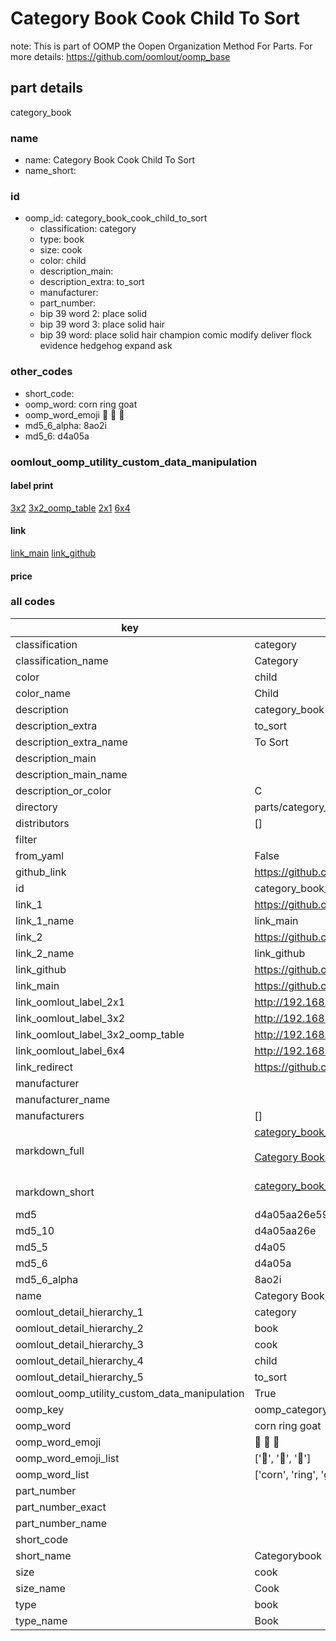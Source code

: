# Category Book Cook Child To Sort  

note: This is part of OOMP the Oopen Organization Method For Parts. For more details: https://github.com/oomlout/oomp_base

##  part details
  



category_book



### name
* name: Category Book Cook Child To Sort
* name_short: 
### id
* oomp_id: category_book_cook_child_to_sort
  * classification: category
  * type: book
  * size: cook
  * color: child
  * description_main: 
  * description_extra: to_sort
  * manufacturer: 
  * part_number: 
  * bip 39 word 2: place solid
  * bip 39 word 3: place solid hair
  * bip 39 word: place solid hair champion comic modify deliver flock evidence hedgehog expand ask

### other_codes
* short_code: 
* oomp_word: corn ring goat
* oomp_word_emoji :corn: :ring: :goat:
* md5_6_alpha: 8ao2i
* md5_6: d4a05a






### oomlout_oomp_utility_custom_data_manipulation
#### label print
[3x2](http://192.168.1.245:1112/?label=oomp%208ao2i)
[3x2_oomp_table](http://192.168.1.108:1112/?label=oomp%208ao2i)
[2x1](http://192.168.1.242:1112/?label=oomp%208ao2i)
[6x4](http://192.168.1.55:1112/?label=oomp%208ao2i)    

#### link

[link_main](https://github.com/oomlout/oomlout_oomp_version_1_messy/tree/main/parts/category_book_cook_child_to_sort) [link_github](https://github.com/oomlout/oomlout_oomp_version_1_messy/tree/main/parts/category_book_cook_child_to_sort)                             

#### price







### all codes 
| key | value |  
| --- | --- |  
| classification | category |  
| classification_name | Category |  
| color | child |  
| color_name | Child |  
| description | category_book |  
| description_extra | to_sort |  
| description_extra_name | To Sort |  
| description_main |  |  
| description_main_name |  |  
| description_or_color | C  |  
| directory | parts/category_book_cook_child_to_sort |  
| distributors | [] |  
| filter |  |  
| from_yaml | False |  
| github_link | https://github.com/oomlout/oomlout_oomp_part_src/tree/main/parts/category_book_cook_child_to_sort |  
| id | category_book_cook_child_to_sort |  
| link_1 | https://github.com/oomlout/oomlout_oomp_version_1_messy/tree/main/parts/category_book_cook_child_to_sort |  
| link_1_name | link_main |  
| link_2 | https://github.com/oomlout/oomlout_oomp_version_1_messy/tree/main/parts/category_book_cook_child_to_sort |  
| link_2_name | link_github |  
| link_github | https://github.com/oomlout/oomlout_oomp_version_1_messy/tree/main/parts/category_book_cook_child_to_sort |  
| link_main | https://github.com/oomlout/oomlout_oomp_version_1_messy/tree/main/parts/category_book_cook_child_to_sort |  
| link_oomlout_label_2x1 | http://192.168.1.242:1112/?label=oomp%208ao2i |  
| link_oomlout_label_3x2 | http://192.168.1.245:1112/?label=oomp%208ao2i |  
| link_oomlout_label_3x2_oomp_table | http://192.168.1.108:1112/?label=oomp%208ao2i |  
| link_oomlout_label_6x4 | http://192.168.1.55:1112/?label=oomp%208ao2i |  
| link_redirect | https://github.com/oomlout/oomlout_oomp_version_1_messy/tree/main/parts/category_book_cook_child_to_sort |  
| manufacturer |  |  
| manufacturer_name |  |  
| manufacturers | [] |  
| markdown_full | [category_book_cook_child_to_sort](none)<br>[](none)<br>[Category Book Cook Child To Sort](none)<br><br> |  
| markdown_short | [category_book_cook_child_to_sort](none)<br><br> |  
| md5 | d4a05aa26e5947423a972260d0b3ad2e |  
| md5_10 | d4a05aa26e |  
| md5_5 | d4a05 |  
| md5_6 | d4a05a |  
| md5_6_alpha | 8ao2i |  
| name | Category Book Cook Child To Sort |  
| oomlout_detail_hierarchy_1 | category |  
| oomlout_detail_hierarchy_2 | book |  
| oomlout_detail_hierarchy_3 | cook |  
| oomlout_detail_hierarchy_4 | child |  
| oomlout_detail_hierarchy_5 | to_sort |  
| oomlout_oomp_utility_custom_data_manipulation | True |  
| oomp_key | oomp_category_book_cook_child_to_sort |  
| oomp_word | corn ring goat |  
| oomp_word_emoji | :corn: :ring: :goat: |  
| oomp_word_emoji_list | [':corn:', ':ring:', ':goat:'] |  
| oomp_word_list | ['corn', 'ring', 'goat'] |  
| part_number |  |  
| part_number_exact |  |  
| part_number_name |  |  
| short_code |  |  
| short_name | Categorybook |  
| size | cook |  
| size_name | Cook |  
| type | book |  
| type_name | Book |  
